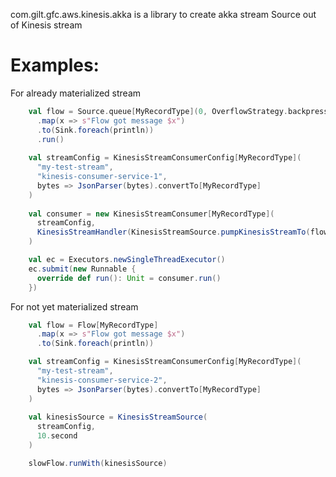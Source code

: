 com.gilt.gfc.aws.kinesis.akka is a library to create akka stream Source out of Kinesis stream

# Examples:

For already materialized stream

```scala
    val flow = Source.queue[MyRecordType](0, OverflowStrategy.backpressure)
      .map(x => s"Flow got message $x")
      .to(Sink.foreach(println))
      .run()
      
    val streamConfig = KinesisStreamConsumerConfig[MyRecordType](
      "my-test-stream",
      "kinesis-consumer-service-1",
      bytes => JsonParser(bytes).convertTo[MyRecordType]
    )
    
    val consumer = new KinesisStreamConsumer[MyRecordType](
      streamConfig,
      KinesisStreamHandler(KinesisStreamSource.pumpKinesisStreamTo(flow, 10.second))
    )

    val ec = Executors.newSingleThreadExecutor()
    ec.submit(new Runnable {
      override def run(): Unit = consumer.run()
    })
```

For not yet materialized stream

```scala
    val flow = Flow[MyRecordType]
      .map(x => s"Flow got message $x")
      .to(Sink.foreach(println))

    val streamConfig = KinesisStreamConsumerConfig[MyRecordType](
      "my-test-stream",
      "kinesis-consumer-service-2",
      bytes => JsonParser(bytes).convertTo[MyRecordType]
    )
    
    val kinesisSource = KinesisStreamSource(
      streamConfig,
      10.second
    )

    slowFlow.runWith(kinesisSource)

```
